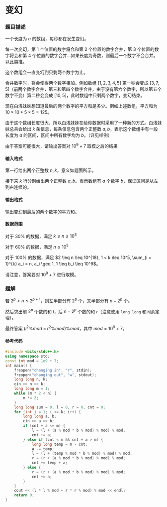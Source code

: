 # 变幻

### 题目描述
一个长度为 $n$ 的数组，每秒都在发生变幻。

每一次变幻，第 $1$ 个位置的数字将会和第 $2$ 个位置的数字合并，第 $3$ 个位置的数字将会和第 $4$ 个位置的数字合并…如果长度为奇数，则最后一个数字不会合并。以此类推。

这个数组会一直变幻到只剩两个数字为止。

合并数字时，将会使得两个数字相加。例如数组 $[1,2,3,4,5]$ 第一秒会变成 $[3,7,5]$（前两个数字合并，第三和第四个数字合并，由于没有第六个数字，所以第五个数字不变）第二秒会变成 $[10, 5]$，此时数组中只剩两个数字，变幻结束。

现在白浅妹妹想知道最后的两个数字的平方和是多少。例如上述数组，平方和为 $10\times 10 + 5\times 5 = 125$。

由于这个数组长度很大，所以白浅妹妹在给你数据时采用了一种新的方式。白浅妹妹总共会给出 $k$ 条信息，每条信息包含两个正整数 $a, b$，表示这个数组中有一段长度为 $a$ 的区间，区间中所有数字均为 $b$。（详见样例）

由于答案可能很大，请输出答案对 $10^9 + 7$ 取模之后的结果

#### 输入格式

第一行给出两个正整数 $n, k$，意义如题面所示。

接下来 $k$ 行分别给出两个正整数 $a, b$。表示数组有 $a$ 个数字 $b$，保证区间是从左到右连续的。

#### 输出格式

输出变幻到最后的两个数字的平方和。

#### 数据范围

对于 30% 的数据，满足 $k \leq n \leq 10^3$

对于 60% 的数据，满足 $n \leq 10^5$

对于 100% 的数据，满足 $2 \leq n \leq 10^{18}, 1 < k \leq 10^5, \sum_{i = 1}^{k} a_i = n, a_i \geq 1, 1 \leq b_i \leq 10^9$。

请注意，答案要对 $10^9 + 7$ 进行取模。

<div style="page-break-after: always"></div>

### 题解
若 $2^{p} < n \leq 2^{p + 1}$，则左半部分有 $2^p$ 个，又半部分有 $n - 2^p$ 个。

然后求出前 $2^p$ 个数的和 $l$，后 $n - 2^p$ 个数的和 $r$（注意使用 `long long` 和同余定理）。

最终答案 $(l^2 \% mod \times r^2 \%mod) \%mod$，其中 $mod = 10^9 + 7$。


#### 参考代码

```c++
#include <bits/stdc++.h>
using namespace std;
const int mod = 1e9 + 7;
int main() {
    freopen("changing.in", "r", stdin);
    freopen("changing.out", "w", stdout);
    long long n, k;
    cin >> n >> k;
    long long m = 1;
    while (m * 2 < n) {
        m *= 2;
    }
    long long sum = 0, l = 0, r = 0, cnt = 0;
    for (int i = 1; i <= k; i++) {
        long long a, b;
        cin >> a >> b;
        if (cnt + a <= m) {
            l = (l + (a % mod * b % mod) % mod) % mod;
            cnt += a;
        } else if (cnt < m && cnt + a > m) {
            long long temp = m - cnt;
            a -= temp;
            l = (l + (temp % mod * b % mod) % mod) % mod;
            r = (r + (a % mod * b % mod) % mod) % mod;
            cnt += temp + a;
        } else {
            r = (r + (a % mod * b % mod) % mod) % mod;
            cnt += a;
        }
    }
    cout << (l * l % mod + r * r % mod) % mod << endl;
    return 0;
}

```

<div style="page-break-after: always"></div>
